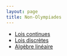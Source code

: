 ```yaml
---
layout: page
title: Non-Olympiades
---
```


- <a href="https://raw.githubusercontent.com/Tristanchaang/tristanchaang.github.io/main/pages/handouts/Non-Olympiad/On-Continuous-Distributions.pdf" download>Lois continues</a>
- <a href="https://raw.githubusercontent.com/Tristanchaang/tristanchaang.github.io/main/pages/handouts/Non-Olympiad/On-Discrete-Distributions.pdf" download>Lois discrètes</a>
- <a href="https://raw.githubusercontent.com/Tristanchaang/tristanchaang.github.io/main/pages/handouts/Non-Olympiad/Linear-Algebra.pdf" download>Algèbre linéaire</a>
